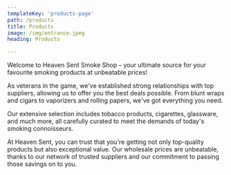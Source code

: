 ```yaml
---
templateKey: 'products-page'
path: /products
title: Products
image: /img/entrance.jpeg
heading: Products

---
```


Welcome to Heaven Sent Smoke Shop – your ultimate source for your favourite smoking products at unbeatable prices!

As veterans in the game, we've established strong relationships with top suppliers, allowing us to offer you the best deals possible. From blunt wraps and cigars to vaporizers and rolling papers, we've got everything you need.

Our extensive selection includes tobacco products, cigarettes, glassware, and much more, all carefully curated to meet the demands of today's smoking connoisseurs.

At Heaven Sent, you can trust that you're getting not only top-quality products but also exceptional value. Our wholesale prices are unbeatable, thanks to our network of trusted suppliers and our commitment to passing those savings on to you.